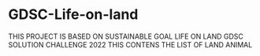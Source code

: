 # GDSC-Life-on-land

THIS PROJECT IS BASED ON SUSTAINABLE GOAL LIFE ON LAND 
GDSC SOLUTION CHALLENGE 2022
THIS CONTENS THE LIST OF LAND ANIMAL

